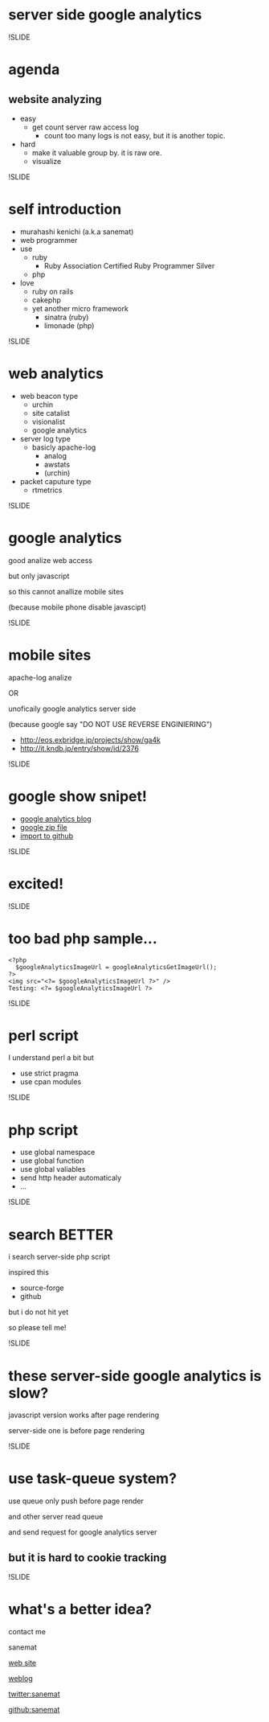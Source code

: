 # server side google analytics

!SLIDE

# agenda

## website analyzing
* easy
    * get count server raw access log
        * count too many logs is not easy, but it is another topic.
* hard
    * make it valuable group by. it is raw ore.
    * visualize

!SLIDE

# self introduction

* murahashi kenichi (a.k.a sanemat)
* web programmer
* use
    * ruby
        * Ruby Association Certified Ruby Programmer Silver
    * php
* love
    * ruby on rails
    * cakephp
    * yet another micro framework
        * sinatra (ruby)
        * limonade (php)

!SLIDE
# web analytics
* web beacon type
    * urchin
    * site catalist
    * visionalist
    * google analytics
* server log type
    * basicly apache-log
        * analog
        * awstats
        * (urchin)
* packet caputure type
    * rtmetrics

!SLIDE
# google analytics

good analize web access

but only javascript

so this cannot anallize mobile sites

(because mobile phone disable javascipt)

!SLIDE
# mobile sites

apache-log analize

OR

unoficaily google analytics server side

(because google say "DO NOT USE REVERSE ENGINIERING")

* http://eos.exbridge.jp/projects/show/ga4k
* http://it.kndb.jp/entry/show/id/2376

!SLIDE

# google show snipet!

* [google analytics blog](http://analytics.blogspot.com/2009/10/google-analytics-now-more-powerful.html)
* [google zip file](http://www.google.com/analytics/googleanalyticsformobile.zip)
* [import to github](http://github.com/sanemat/ga4m)

!SLIDE

# excited!

!SLIDE

# too bad php sample...
    <?php
      $googleAnalyticsImageUrl = googleAnalyticsGetImageUrl();
    ?>
    <img src="<?= $googleAnalyticsImageUrl ?>" />
    Testing: <?= $googleAnalyticsImageUrl ?>

!SLIDE

# perl script

I understand perl a bit but

* use strict pragma
* use cpan modules

!SLIDE

# php script

* use global namespace
* use global function
* use global valiables
* send http header automaticaly
* ...

!SLIDE

# search BETTER

i search server-side php script

inspired this

* source-forge
* github

but i do not hit yet

so please tell me!

!SLIDE

# these server-side google analytics is slow?

javascript version works after page rendering

server-side one is before page rendering

!SLIDE
# use task-queue system?

use queue only push before page render

and other server read queue

and send request for google analytics server

## but it is hard to cookie tracking

!SLIDE

# what's a better idea?

contact me

sanemat

[web site](http://sane.jp/)

[weblog](http://sane.justblog.jp/)

[twitter:sanemat](http://twitter.com/sanemat)

[github:sanemat](http://github.com/sanemat)
